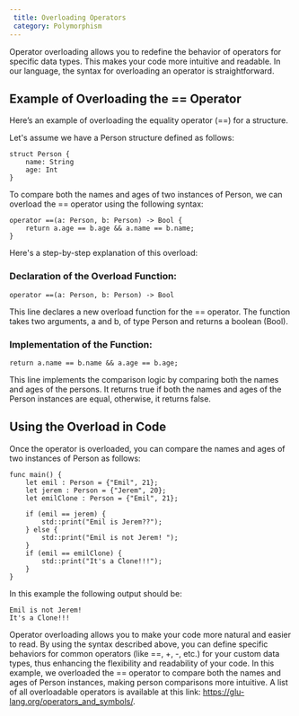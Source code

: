 ```yaml
---
 title: Overloading Operators
 category: Polymorphism
---
```


Operator overloading allows you to redefine the behavior of operators for specific data types. This makes your code more intuitive and readable. In our language, the syntax for overloading an operator is straightforward.

## Example of Overloading the == Operator
Here’s an example of overloading the equality operator (==) for a structure.

Let's assume we have a Person structure defined as follows:
```glu
struct Person {
    name: String
    age: Int
}
```

To compare both the names and ages of two instances of Person, we can overload the == operator using the following syntax:

```glu
operator ==(a: Person, b: Person) -> Bool {
    return a.age == b.age && a.name == b.name;
}
```

Here's a step-by-step explanation of this overload:

### Declaration of the Overload Function:

```glu
operator ==(a: Person, b: Person) -> Bool
```
This line declares a new overload function for the == operator. The function takes two arguments, a and b, of type Person and returns a boolean (Bool).

### Implementation of the Function:

```glu
return a.name == b.name && a.age == b.age;
```

This line implements the comparison logic by comparing both the names and ages of the persons. It returns true if both the names and ages of the Person instances are equal, otherwise, it returns false.

## Using the Overload in Code

Once the operator is overloaded, you can compare the names and ages of two instances of Person as follows:

```glu
func main() {
    let emil : Person = {"Emil", 21};
    let jerem : Person = {"Jerem", 20};
    let emilClone : Person = {"Emil", 21};

    if (emil == jerem) {
        std::print("Emil is Jerem??");
    } else {
        std::print("Emil is not Jerem! ");
    }
    if (emil == emilClone) {
        std::print("It's a Clone!!!");
    }
}
```
In this example the following output should be:
```
Emil is not Jerem!
It's a Clone!!!
```

Operator overloading allows you to make your code more natural and easier to read. By using the syntax described above, you can define specific behaviors for common operators (like ==, +, -, etc.) for your custom data types, thus enhancing the flexibility and readability of your code. In this example, we overloaded the == operator to compare both the names and ages of Person instances, making person comparisons more intuitive. A list of all overloadable operators is available at this link: https://glu-lang.org/operators_and_symbols/.
